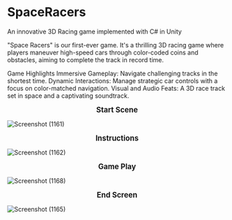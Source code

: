 # SpaceRacers
An innovative 3D Racing game implemented with C# in Unity

"Space Racers" is our first-ever game. It's a thrilling 3D racing game where players maneuver high-speed cars through color-coded coins and obstacles, aiming to complete the track in record time.

Game Highlights
Immersive Gameplay: Navigate challenging tracks in the shortest time.
Dynamic Interactions: Manage strategic car controls with a focus on color-matched navigation.
Visual and Audio Feats: A 3D race track set in space and a captivating soundtrack.




<p align="center">
  <strong><big>Start Scene</big></strong>
</p>

![Screenshot (1161)](https://github.com/nithinmanivannan/SpaceRacers/assets/23150591/b207722b-b043-46d4-8566-20bdc8acc41d)

<p align="center">
  <strong><big>Instructions</big></strong>
</p>

![Screenshot (1162)](https://github.com/nithinmanivannan/SpaceRacers/assets/23150591/2c4277f6-82b9-4985-ac90-c40167664a0b)

<p align="center">
  <strong><big>Game Play</big></strong>
</p>

![Screenshot (1168)](https://github.com/nithinmanivannan/SpaceRacers/assets/23150591/b0d85379-b63f-40ca-b0dc-586039406f1e)

<p align="center">
  <strong><big>End Screen</big></strong>
</p>

![Screenshot (1165)](https://github.com/nithinmanivannan/SpaceRacers/assets/23150591/816756e9-6f72-4b6a-94e5-4f641ca008c7)
